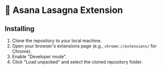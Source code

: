 # 🍝 Asana Lasagna Extension

## Installing
1. Clone the repository to your local machine.
2. Open your browser's extensions page (e.g., `chrome://extensions/` for Chrome).
3. Enable "Developer mode".
4. Click "Load unpacked" and select the cloned repository folder.
